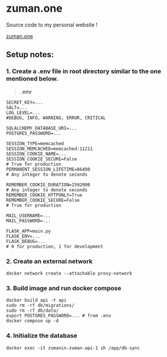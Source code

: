 # zuman.one
Source code to my personal website !

[zuman.one](https://zuman.one)

## Setup notes:
### 1. Create a **.env** file in **root** directory similar to the one mentioned below.

>**.env**
```
SECRET_KEY=...
SALT=...
LOG_LEVEL=...
#DEBUG, INFO, WARNING, ERROR, CRITICAL

SQLALCHEMY_DATABASE_URI=...
POSTGRES_PASSWORD=...

SESSION_TYPE=memcached
SESSION_MEMCACHED=memcached:11211
SESSION_COOKIE_NAME=...
SESSION_COOKIE_SECURE=False
# True for production
PERMANENT_SESSION_LIFETIME=86400
# Any integer to denote seconds

REMEMBER_COOKIE_DURATION=2592000
# Any integer to denote seconds
REMEMBER_COOKIE_HTTPONLY=True
REMEMBER_COOKIE_SECURE=False
# True for production

MAIL_USERNAME=...
MAIL_PASSWORD=...

FLASK_APP=main.py
FLASK_ENV=...
FLASK_DEBUG=...
# 0 for production, 1 for development
```

### 2. Create an external network
```
docker network create --attachable proxy-network
```

### 3. Build image and run docker compose

```
docker build api -t api
sudo rm -rf db/migrations/
sudo rm -rf db/data/
export POSTGRES_PASSWORD=... # from .env
docker compose up -d
```

### 4. Initialize the database

```
docker exec -it zumanin-zuman-api-1 sh /app/db-sync
```